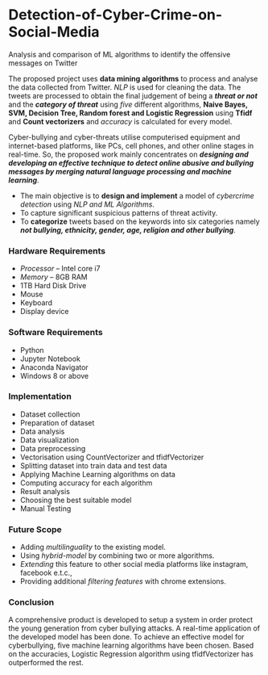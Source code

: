 # Detection-of-Cyber-Crime-on-Social-Media
Analysis and comparison of ML algorithms to identify the offensive messages on Twitter

The proposed project uses **data mining algorithms** to process and analyse the data collected from Twitter. _NLP_ is used for cleaning the data. The tweets are processed to obtain the final judgement of being a ***threat or not*** and the ***category of threat*** using _five_ different algorithms, **Naive Bayes, SVM, Decision Tree, Random forest and Logistic Regression** using **Tfidf** and **Count vectorizers** and _accuracy_ is  calculated for every model.

Cyber-bullying and cyber-threats utilise computerised equipment and internet-based platforms, like PCs, cell phones, and other online stages in real-time. So, the proposed work mainly concentrates on ***designing and developing an effective technique to detect online abusive and bullying messages by merging natural language processing and machine learning***.

* The main objective is to **design and implement** a model of _cybercrime detection_ using _NLP and ML Algorithms_.
* To capture significant suspicious patterns of threat activity.
* To **categorize** tweets based on the keywords into six categories namely ***not bullying, ethnicity, gender, age, religion and other bullying***.

### Hardware Requirements ###
* _Processor_ – Intel core i7
* _Memory_ – 8GB RAM
* 1TB Hard Disk Drive
* Mouse 
* Keyboard
* Display device

### Software Requirements ###
* Python
* Jupyter Notebook
* Anaconda Navigator
* Windows  8 or above 

### Implementation ###
* Dataset collection
* Preparation of dataset
* Data analysis
* Data visualization
* Data preprocessing
* Vectorisation using CountVectorizer and tfidfVectorizer
* Splitting dataset into train data and test data
* Applying Machine Learning algorithms on data
* Computing accuracy for each algorithm
* Result analysis 
* Choosing the best suitable model
* Manual Testing

### Future Scope ###
* Adding _multilinguality_ to the existing model.
* Using _hybrid-model_ by combining two or more algorithms.
* _Extending_ this feature to other social media platforms like instagram, facebook e.t.c.,
* Providing additional _filtering features_ with chrome extensions.

### Conclusion ###
A comprehensive product is developed to setup a system in order protect the young generation from cyber bullying attacks. A real-time application of the developed model has been done. To achieve an effective model for cyberbullying, five machine learning algorithms have been chosen. Based on the accuracies, Logistic Regression algorithm using tfidfVectorizer has outperformed the rest.

